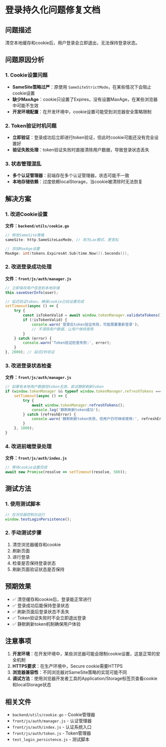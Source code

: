 # 登录持久化问题修复文档

## 问题描述

清空本地缓存和cookie后，用户登录会立即退出，无法保持登录状态。

## 问题原因分析

### 1. Cookie设置问题
- **SameSite策略过严**：原使用 `SameSiteStrictMode`，在某些情况下会阻止cookie设置
- **缺少MaxAge**：cookie只设置了Expires，没有设置MaxAge，在某些浏览器中可能不生效
- **开发环境配置**：在开发环境中，cookie设置可能受到浏览器安全策略限制

### 2. Token验证时机问题
- **立即验证**：登录成功后立即进行token验证，但此时cookie可能还没有完全设置好
- **验证失败处理**：token验证失败时直接清除用户数据，导致登录状态丢失

### 3. 状态管理混乱
- **多个认证管理器**：前端存在多个认证管理器，状态可能不一致
- **本地存储依赖**：过度依赖localStorage，当cookie被清除时无法恢复

## 解决方案

### 1. 改进Cookie设置

**文件：`backend/utils/cookie.go`**

```go
// 修改SameSite策略
sameSite: http.SameSiteLaxMode, // 改为Lax模式，更宽松

// 添加MaxAge设置
MaxAge: int(tokens.ExpiresAt.Sub(time.Now()).Seconds()),
```

### 2. 改进登录成功处理

**文件：`front/js/auth/manager.js`**

```javascript
// 立即保存用户信息到本地存储
this.saveUserInfo(user);

// 延迟验证token，确保cookie已经设置完成
setTimeout(async () => {
    try {
        const isTokenValid = await window.tokenManager.validateTokens();
        if (!isTokenValid) {
            console.warn('登录后token验证失败，可能需要重新登录');
            // 不清除用户数据，让用户继续使用
        }
    } catch (error) {
        console.warn('Token验证检查失败:', error);
    }
}, 2000); // 延迟2秒验证
```

### 3. 改进登录状态检查

**文件：`front/js/auth/manager.js`**

```javascript
// 如果有本地用户数据但token无效，尝试静默刷新token
if (window.tokenManager && typeof window.tokenManager.refreshTokens === 'function') {
    setTimeout(async () => {
        try {
            await window.tokenManager.refreshTokens();
            console.log('静默刷新token成功');
        } catch (refreshError) {
            console.warn('静默刷新token失败，但用户仍可继续使用:', refreshError);
        }
    }, 1000);
}
```

### 4. 改进前端登录处理

**文件：`front/js/auth/index.js`**

```javascript
// 等待cookie设置完成
await new Promise(resolve => setTimeout(resolve, 500));
```

## 测试方法

### 1. 使用测试脚本

```javascript
// 在浏览器控制台运行
window.testLoginPersistence();
```

### 2. 手动测试步骤

1. 清空浏览器缓存和cookie
2. 刷新页面
3. 进行登录
4. 检查是否保持登录状态
5. 刷新页面验证状态是否保持

## 预期效果

- ✅ 清空缓存和cookie后，登录能正常进行
- ✅ 登录成功后能保持登录状态
- ✅ 刷新页面后登录状态不丢失
- ✅ Token验证失败时不会立即退出登录
- ✅ 静默刷新token机制确保用户体验

## 注意事项

1. **开发环境**：在开发环境中，某些浏览器可能会限制cookie设置，这是正常的安全机制
2. **HTTPS要求**：在生产环境中，Secure cookie需要HTTPS
3. **浏览器兼容性**：不同浏览器对SameSite策略的实现可能不同
4. **调试方法**：使用浏览器开发者工具的Application/Storage标签页查看cookie和localStorage状态

## 相关文件

- `backend/utils/cookie.go` - Cookie管理器
- `front/js/auth/manager.js` - 认证管理器
- `front/js/auth/index.js` - 认证系统入口
- `front/js/auth/token.js` - Token管理器
- `test_login_persistence.js` - 测试脚本 